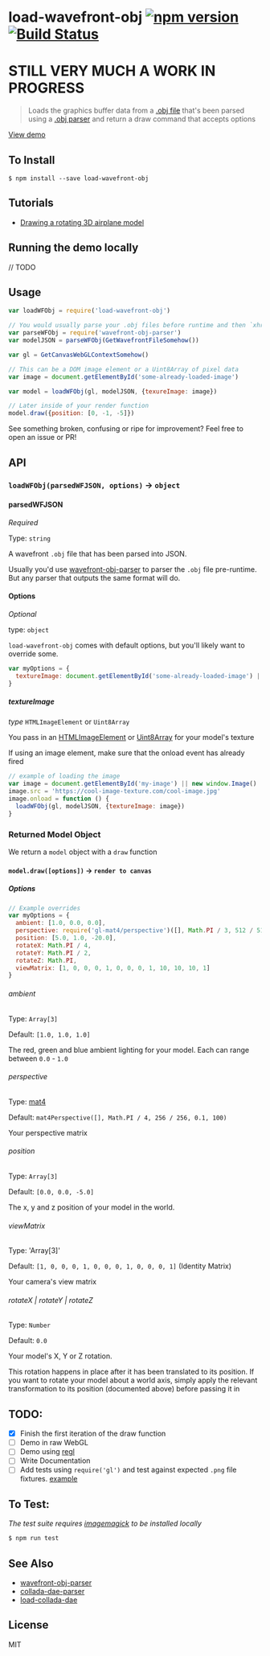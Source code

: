 load-wavefront-obj [![npm version](https://badge.fury.io/js/load-wavefront-obj.svg)](http://badge.fury.io/js/load-wavefront-obj) [![Build Status](https://travis-ci.org/chinedufn/load-wavefront-obj.svg?branch=master)](https://travis-ci.org/chinedufn/load-wavefront-obj)
====================

STILL VERY MUCH A WORK IN PROGRESS
================

> Loads the graphics buffer data from a [.obj file](https://en.wikipedia.org/wiki/Wavefront_.obj_file) that's been parsed using a [.obj parser](https://github.com/chinedufn/wavefront-obj-parser) and return a draw command that accepts options

[View demo](http://chinedufn.github.io/wavefront-obj-parser/)

## To Install

```
$ npm install --save load-wavefront-obj
```

## Tutorials

- [Drawing a rotating 3D airplane model](http://www.chinedufn.com/webgl-step-by-step-load-wavefront-obj)

## Running the demo locally

// TODO

## Usage

```js
var loadWFObj = require('load-wavefront-obj')

// You would usually parse your .obj files before runtime and then `xhr` GET request the pre-parsed JSON
var parseWFObj = require('wavefront-obj-parser')
var modelJSON = parseWFObj(GetWavefrontFileSomehow())

var gl = GetCanvasWebGLContextSomehow()

// This can be a DOM image element or a Uint8Array of pixel data
var image = document.getElementById('some-already-loaded-image')

var model = loadWFObj(gl, modelJSON, {texureImage: image})

// Later inside of your render function
model.draw({position: [0, -1, -5]})
```

See something broken, confusing or ripe for improvement? Feel free to open an issue or PR!

## API

### `loadWFObj(parsedWFJSON, options)` -> `object`

#### parsedWFJSON

*Required*

Type: `string`

A wavefront `.obj` file that has been parsed into JSON.

Usually you'd use [wavefront-obj-parser](https://github.com/wavefront-obj-parser) to parser the `.obj` file pre-runtime.
But any parser that outputs the same format will do.

#### Options

*Optional*

type: `object`

`load-wavefront-obj` comes with default options, but you'll likely want to override some.

```js
var myOptions = {
  textureImage: document.getElementById('some-already-loaded-image') || new Uint8Array([255, 0, 0, 255])
}
```

##### textureImage

*type* `HTMLImageElement` or `Uint8Array`

You pass in an [HTMLImageElement](https://developer.mozilla.org/en-US/docs/Web/API/HTMLImageElement) or [Uint8Array](https://developer.mozilla.org/en-US/docs/Web/JavaScript/Reference/Global_Objects/Uint8Array) for your model's texture

If using an image element, make sure that the onload event has already fired

```js
// example of loading the image
var image = document.getElementById('my-image') || new window.Image()
image.src = 'https://cool-image-texture.com/cool-image.jpg'
image.onload = function () {
  loadWFObj(gl, modelJSON, {textureImage: image})
}
```

### Returned Model Object

We return a `model` object with a `draw` function

#### `model.draw([options])` -> `render to canvas`

##### Options

```js
// Example overrides
var myOptions = {
  ambient: [1.0, 0.0, 0.0],
  perspective: require('gl-mat4/perspective')([], Math.PI / 3, 512 / 512, 0.1, 30),
  position: [5.0, 1.0, -20.0],
  rotateX: Math.PI / 4,
  rotateY: Math.PI / 2,
  rotateZ: Math.PI,
  viewMatrix: [1, 0, 0, 0, 1, 0, 0, 0, 1, 10, 10, 10, 1]
}
```

###### ambient

Type: `Array[3]`

Default: `[1.0, 1.0, 1.0]`

The red, green and blue ambient lighting for your model. Each can range between `0.0` - `1.0`

###### perspective

Type: [mat4](https://github.com/stackgl/gl-mat4)

Default: `mat4Perspective([], Math.PI / 4, 256 / 256, 0.1, 100)`

Your perspective matrix

###### position

Type: `Array[3]`

Default: `[0.0, 0.0, -5.0]`

The x, y and z position of your model in the world.

###### viewMatrix

Type: 'Array[3]'

Default: `[1, 0, 0, 0, 1, 0, 0, 0, 1, 0, 0, 0, 1]` (Identity Matrix)

Your camera's view matrix

###### rotateX | rotateY | rotateZ

Type: `Number`

Default: `0.0`

Your model's X, Y or Z rotation.

This rotation happens in place after it has been translated to its position.
If you want to rotate your model about a world axis, simply apply the relevant transformation to its position (documented above)
before passing it in

## TODO:

- [x] Finish the first iteration of the draw function
- [ ] Demo in raw WebGL
- [ ] Demo using [regl](https://github.com/mikolalysenko/regl)
- [ ] Write Documentation
- [ ] Add tests using `require('gl')` and test against expected `.png` file fixtures. [example](https://github.com/msfeldstein/interactive-shader-format-js/blob/v2/tests/renderer-test.js)

## To Test:

*The test suite requires [imagemagick](http://www.imagemagick.org/script/index.php) to be installed locally*

```sh
$ npm run test
```

## See Also

- [wavefront-obj-parser](https://github.com/chinedufn/wavefront-obj-parser)
- [collada-dae-parser](https://github.com/chinedufn/collada-dae-parser)
- [load-collada-dae](https://github.com/chinedufn/load-collada-dae)

## License

MIT

